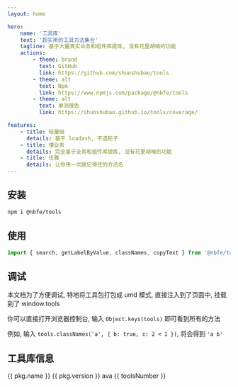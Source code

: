 ```yaml
---
layout: home

hero:
    name: '工具库'
    text: '超实用的工具方法集合'
    tagline: 基于大量真实业务和组件库提炼, 没有花里胡哨的功能
    actions:
        - theme: brand
          text: GitHub
          link: https://github.com/shuoshubao/tools
        - theme: alt
          text: Npm
          link: https://www.npmjs.com/package/@nbfe/tools
        - theme: alt
          text: 单测报告
          link: https://shuoshubao.github.io/tools/coverage/

features:
    - title: 轻量级
      details: 基于 loadash, 不造轮子
    - title: 懂业务
      details: 完全基于业务和组件库提炼, 没有花里胡哨的功能
    - title: 优雅
      details: 让你用一次就记得住的方法名
---
```


## 安装

```sh
npm i @nbfe/tools
```

## 使用

```javascript
import { search, getLabelByValue, classNames, copyText } from '@nbfe/tools';
```

## 调试

本文档为了方便调试, 特地将工具包打包成 umd 模式, 直接注入到了页面中, 挂载到了 window.tools

你可以直接打开浏览器控制台, 输入 `Object.keys(tools)` 即可看到所有的方法

例如, 输入 `tools.classNames('a', { b: true, c: 2 < 1 })`, 将会得到 `'a b'`

<script setup>
import { getCurrentInstance, ref, onMounted } from 'vue';

const { $pkg: pkg } = getCurrentInstance()?.appContext.config.globalProperties;

const toolsNumber = ref(0);


onMounted(() => {
    toolsNumber.value=Object.keys(window.tools).length;
});
</script>

## 工具库信息

<el-descriptions :column="1" border>
    <el-descriptions-item label="名称">{{ pkg.name }}</el-descriptions-item>
    <el-descriptions-item label="版本号">{{ pkg.version }}</el-descriptions-item>
    <el-descriptions-item label="测试框架">
        <el-link href="https://github.com/avajs/ava">ava</el-link>
    </el-descriptions-item>
    <el-descriptions-item label="函数数量">{{ toolsNumber }}</el-descriptions-item>
</el-descriptions>
